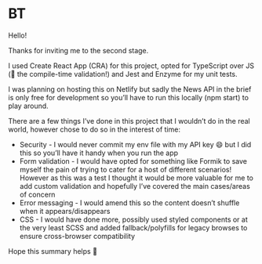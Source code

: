 # BT

Hello!

Thanks for inviting me to the second stage.

I used Create React App (CRA) for this project, opted for TypeScript over JS (💛 the compile-time validation!) and Jest and Enzyme for my unit tests.

I was planning on hosting this on Netlify but sadly the News API in the brief is only free for development so you’ll have to run this locally (npm start) to play around.

There are a few things I’ve done in this project that I wouldn’t do in the real world, however chose to do so in the interest of time:
- Security - I would never commit my env file with my API key 😄 but I did this so you’ll have it handy when you run the app
- Form validation - I would have opted for something like Formik to save myself the pain of trying to cater for a host of different scenarios! However as this was a test I thought it would be more valuable for me to add custom validation and hopefully I’ve covered the main cases/areas of concern
- Error messaging - I would amend this so the content doesn’t shuffle when it appears/disappears 
- CSS - I would have done more, possibly used styled components or at the very least SCSS and added fallback/polyfills for legacy browses to ensure cross-browser compatibility 

Hope this summary helps 👋 
